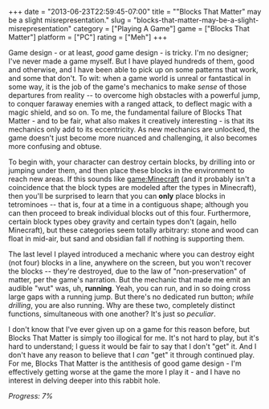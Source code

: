 +++
date = "2013-06-23T22:59:45-07:00"
title = "\"Blocks That Matter\" may be a slight misrepresentation."
slug = "blocks-that-matter-may-be-a-slight-misrepresentation"
category = ["Playing A Game"]
game = ["Blocks That Matter"]
platform = ["PC"]
rating = ["Meh"]
+++

Game design - or at least, <i>good</i> game design - is tricky.  I'm no designer; I've never made a game myself.  But I have played hundreds of them, good and otherwise, and I have been able to pick up on some patterns that work, and some that don't.  To wit: when a game world is unreal or fantastical in some way, it is the job of the game's mechanics to make <i>sense</i> of those departures from reality -- to overcome high obstacles with a powerful jump, to conquer faraway enemies with a ranged attack, to deflect magic with a magic shield, and so on.  To me, the fundamental failure of Blocks That Matter - and to be fair, what also makes it creatively interesting - is that its mechanics only add to its eccentricity.  As new mechanics are unlocked, the game doesn't just become more nuanced and challenging, it also becomes more confusing and obtuse.

To begin with, your character can destroy certain blocks, by drilling into or jumping under them, and then place these blocks in the environment to reach new areas.  If this sounds like <game:Minecraft> (and it probably isn't a coincidence that the block types are modeled after the types in Minecraft), then you'll be surprised to learn that you can <b>only</b> place blocks in tetrominoes -- that is, four at a time in a contiguous shape; although you can then proceed to break individual blocks out of this four.  Furthermore, certain block types obey gravity and certain types don't (again, hello Minecraft), but these categories seem totally arbitrary: stone and wood can float in mid-air, but sand and obsidian fall if nothing is supporting them.

The last level I played introduced a mechanic where you can destroy eight (not four) blocks in a line, anywhere on the screen, but you won't recover the blocks -- they're destroyed, due to the law of "non-preservation" of matter, per the game's narration.  But the mechanic that made me emit an audible "wut" was, uh, <b>running</b>.  Yeah, you can run, and in so doing cross large gaps with a running jump.  But there's no dedicated run button; <i>while drilling</i>, you are also running.  Why are these two, completely distinct functions, simultaneous with one another?  It's just so <i>peculiar</i>.

I don't know that I've ever given up on a game for this reason before, but Blocks That Matter is simply too illogical for me.  It's not hard to play, but it's hard to understand; I guess it would be fair to say that I don't "get" it.  And I don't have any reason to believe that I <i>can</i> "get" it through continued play.  For me, Blocks That Matter is the antithesis of good game design - I'm effectively getting worse at the game the more I play it - and I have no interest in delving deeper into this rabbit hole.

<i>Progress: 7\%</i>